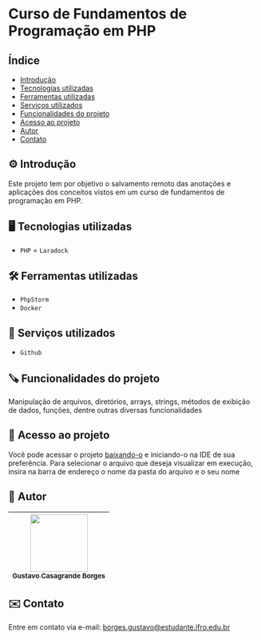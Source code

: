 # Curso de Fundamentos de Programação em PHP

## Índice
* [Introdução](#%EF%B8%8F-introdução)
* [Tecnologias utilizadas](#%EF%B8%8F-tecnologias-utilizadas)
* [Ferramentas utilizadas](#%EF%B8%8F-ferramentas-utilizadas)
* [Serviços utilizados](#-serviços-utilizados)
* [Funcionalidades do projeto](#-funcionalidades-do-projeto)
* [Acesso ao projeto](#-acesso-ao-projeto)
* [Autor](#-autor)
* [Contato](#%EF%B8%8F-contato)

## ⚙️ Introdução 

Este projeto tem por objetivo o salvamento remoto das anotações e aplicações dos conceitos vistos em um curso de fundamentos de programação em PHP.

## 🖥️ Tecnologias utilizadas

- ``PHP``
= ``Laradock``

## 🛠️ Ferramentas utilizadas

- ``PhpStorm``
- ``Docker``

## 🧰 Serviços utilizados

- ``Github``

## 🪚 Funcionalidades do projeto

Manipulação de arquivos, diretórios, arrays, strings, métodos de exibição de dados, funções, dentre outras diversas funcionalidades

## 📂 Acesso ao projeto

Você pode acessar o projeto [baixando-o]() e iniciando-o na IDE de sua preferência. Para selecionar o arquivo que deseja visualizar em execução, insira na barra de endereço o nome da pasta do arquivo e o seu nome

## 👤 Autor

| [<img src="https://github.com/gustavotht21.png" width=115><br><sub>Gustavo Casagrande Borges</sub>](https://github.com/gustavotht21) |  
| :---: | 

## ✉️ Contato

Entre em contato via e-mail: borges.gustavo@estudante.ifro.edu.br

